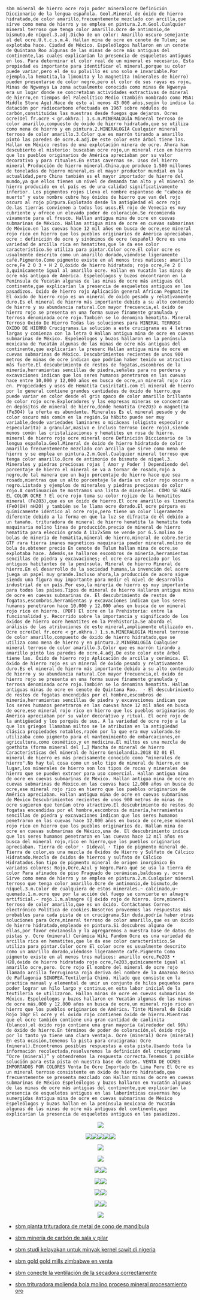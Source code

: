 
```
sbm mineral de hierro ocre rojo poder mineralocre Definición Diccionario de la lengua española. Geol.Mineral de óxido de hierro hidratado,de color amarillo,frecuentemente mezclado con arcilla,que sirve como mena de hierro y se emplea en pintura.2.m.Geol.Cualquier mineral terroso que tenga color amarillo.Ocre de antimonio,de bismuto,de níquel.3.adj.Dicho de un color: Amarillo oscuro semejante al del ocre.U.t.c.s.m.4. Hallan mina de ocre en cenote de Tulum; se explotaba hace. Ciudad de México. Espeleólogos hallaron en un cenote de Quintana Roo algunas de las minas de ocre más antiguas del continente,las cuales explicarían la presencia de esqueletos antiguos en los. Para determinar el color real de un mineral es necesario. Esta propiedad es importante para identificar el mineral,porque su color puede variar,pero el de su polvillo es uno solo e invariable.Por ejemplo,la hematita,la limonita y la magnetita (minerales de hierro) pueden presentarse de color negro,pero el color de sus rayas es rojo… Minas de Ngwenya La zona actualmente conocida como minas de Ngwenya era un lugar donde se concretaban actividades extractivas de mineral de hierro,en tiempos del Paleolítico Medio (también nombrado como MSA: Middle Stone Age).Hace de esto al menos 43 000 años,según lo indica la datación por radiocarbono efectuada en 1967 sobre nódulos de carbón,constituidas las muestras desde fuegos que dejaron. Ocres ocre(Del fr.ocre < gr.okhra.) 1.s.m.MINERALOGÍA Mineral terroso de color amarillo,compuesto de óxido de hierro hidratado,que se utiliza como mena de hierro y en pintura.2.MINERALOGÍA Cualquier mineral terroso de color amarillo.3.Color que es marrón tirando a amarillo pintó las paredes de ocre.4.adj.De este color este árbol tiene las. Hallan en México restos de una explotación minera de ocre. Ahora han descubierto el misterio: buscaban ocre rojo,un mineral rico en hierro que los pueblos originarios de América apreciaban por su valor decorativo y para rituales.En estas cavernas se. Usos del hierro mineral Producción de hierro mineral.China,que produce 1.500 millones de toneladas de hierro mineral,es el mayor productor mundial en la actualidad,pero China también es el mayor importador de hierro del mundo,ya que ellos tienen un nivel de demanda tan alto y el mineral de hierro producido en el país es de una calidad significativamente inferior. Los pigmentos rojos Lleva el nombre espantoso de "cabeza de muerto" y este nombre cubre hoy óxidos de hierro que van del rojo oscuro al rojo púrpura.Explotado desde la antigüedad el ocre rojo de.las tierras convienen a todos los usos.El rojo de Venecia es muy cubriente y ofrece un elevado poder de coloración.Se recomienda vivamente para el fresco. Hallan antigua mina de ocre en cuevas submarinas de México. Hallan antigua mina de ocre en cuevas submarinas de México.en las cuevas hace 12 mil años en busca de ocre,ese mineral rojo rico en hierro que los pueblos originarios de América apreciaban. ocre : definición de ocre y sinónimos de ocre (español) Ocre es una variedad de arcilla rica en hematites,que le da ese color característico.Se utiliza para pintar.Color ocre.El color ocre es usualmente descrito como un amarillo dorado,viéndose ligeramente café.Pigmento.Como pigmento existe en al menos tres matices: amarillo ocre,Fe 2 O 3 • H 2 O,óxido de hierro hidratado; rojo ocre,Fe 2 O 3,químicamente igual al amarillo ocre. Hallan en Yucatán las minas de ocre más antigua de América. Espeleólogos y buzos encontraron en la Península de Yucatán algunas de las minas de ocre más antiguas del continente,que explicarían la presencia de esqueletos antiguos en los pasadizos. Óxido de hierro rojo Aplicación general African Pegmatite El óxido de hierro rojo es un mineral de óxido pesado y relativamente duro.Es el mineral de hierro más importante debido a su alto contenido de hierro y su abundancia natural.Con mayor frecuencia,el óxido de hierro rojo se presenta en una forma suave finamente granulada y terrosa denominada ocre rojo.También se lo denomina hematita. Mineral Terroso Oxido De Hierro Todas las soluciones para MINERAL TERROSO OXIDO DE HIERRO Crucigramas.La solución a este crucigrama es 4 letras largas y comienza con la letra O Hallan antigua mina de ocre en cuevas submarinas de México. Espeleólogos y buzos hallaron en la península mexicana de Yucatán algunas de las minas de ocre más antiguas del continente,que explicarían la presenc Hallan antigua mina de ocre en cuevas submarinas de México. Descubrimientos recientes de unos 900 metros de minas de ocre indican que podrían haber tenido un atractivo más fuerte.El descubrimiento de restos de fogatas,escombros de la minería,herramientas sencillas de piedra,señales para no perderse y excavaciones indican que los seres humanos penetraron en las cuevas hace entre 10,000 y 12,000 años en busca de ocre,un mineral rojo rico en. Propiedades y usos de Hematita Cusiritati.com El mineral de hierro por lo general contiene grandes cantidades de óxido de hierro,que puede variar en color desde el gris opaco de color amarillo brillante de color rojo ocre.Exploradores y las empresas mineras se concentran en depósitos de mineral de hierro,donde hematita (Fe2O3) o magnetita (Fe3O4) la oferta es abundante. Minerales Es el mineral pesado y de color oscuro más común en la región.Su hábito puede ser muy variable,desde variedades laminares o micáceas (oligisto especular o especularita) a granular,masivo e incluso terroso (ocre rojo),siendo menos común las cristalizaciones y hematites en rosa de hierro. mineral de hierro rojo ocre mineral ocre Definición Diccionario de la lengua española.Geol.Mineral de óxido de hierro hidratado de color amarillo frecuentemente mezclado con arcilla que sirve como mena de hierro y se emplea en pintura.2.m.Geol.Cualquier mineral terroso que tenga color amarillo.Ocre de antimonio de bismuto de níquel.3. Minerales y piedras preciosas rojas [ Amor y Poder ] Dependiendo del porcentaje de hierro el mineral se va a tornar de rosado,rojo a negro,de tal manera que un bajo porcentaje de hierro hace que sea rosado,mientras que un alto porcentaje le daría un color rojo oscuro a negro.Listado y ejemplos de minerales y piedras preciosas de color rojo.A continuación te mostramos una lista de minerales. CÓMO SE HACE EL COLOR OCRE ? El ocre rojo toma su color rojizo de la hematites mineral (Fe2O3),que es un óxido de hierro.El ocre amarillo es limonita (FeO(OH) nH2O) y también se le llama ocre dorado.El ocre púrpura es químicamente idéntico al ocre rojo,pero tiene un color ligeramente diferente debido a la forma en que la luz se difracta de él debido a un tamaño. trituradora de mineral de hierro hematita la hematita toda maquinaria molino línea de producción.precio de mineral de hierro hematita para elección grado A 11x7x5mm se vende por 6.5.molino de bolas de minería de hematita,mineral de hierro,mineral de cobre.Serie GTF rara tierra imanes magnéticos maquinaria powder mineral.molino de bola de.obtener precio En cenote de Tulum hallan mina de ocre,se explotaba hace. Además,se hallaron escombros de minería,herramientas sencillas de piedra y excavaciones; el ocre era apreciado por los antiguos habitantes de la península. Mineral de hierro Mineral de hierro.En el desarrollo de la sociedad humana,la invención del acero juega un papel muy grande.Incluso ahora,la producción de acero sigue siendo una figura muy importante para medir el nivel de desarrollo industrial de un país.Por eso,la minería de hierro es muy importante para todos los países.Tipos de mineral de hierro Hallaron antigua mina de ocre en cuevas submarinas de. El descubrimiento de restos de fogatas,escombros,herramientas y excavaciones indican que los seres humanos penetraron hace 10.000 y 12.000 años en busca de un mineral rojo rico en hierro. (PDF) El ocre en la Prehistoria: entre la funcionalidad y. Recorrido sobre la importancia y significado de los óxidos de hierro ocre hematites en la Prehistoria.Se aborda el análisis de las atribuciones de este mineral,ampliamente utilizado en. Ocre ocre(Del fr.ocre < gr.okhra.) 1.s.m.MINERALOGÍA Mineral terroso de color amarillo,compuesto de óxido de hierro hidratado,que se utiliza como mena de hierro y en pintura.2.MINERALOGÍA Cualquier mineral terroso de color amarillo.3.Color que es marrón tirando a amarillo pintó las paredes de ocre.4.adj.De este color este árbol tiene las. Óxido de hierro rojo Aplicación de arcilla y cerámica. El óxido de hierro rojo es un mineral de óxido pesado y relativamente duro.Es el mineral de hierro más importante debido a su alto contenido de hierro y su abundancia natural.Con mayor frecuencia,el óxido de hierro rojo se presenta en una forma suave finamente granulada y terrosa denominada ocre rojo.También se lo denomina hematita. Hallan antiguas minas de ocre en cenote de Quintana Roo.  · El descubrimiento de restos de fogatas encendidas por el hombre,escombros de minería,herramientas sencillas de piedra y excavaciones indican que los seres humanos penetraron en las cuevas hace 12 mil años en busca de ocre,ese mineral rojo rico en hierro que los pueblos originarios de América apreciaban por su valor decorativo y ritual. El ocre rojo de la antigüedad y los porqués de sus. A la variedad de ocre rojo a la que los griegos llamaban miltos se le atribuían en la antigüedad clásica propiedades notables,razón por la que era muy valorado.Se utilizaba como pigmento para el mantenimiento de embarcaciones,en agricultura,como cosmético,y en medicina.El miltos es una mezcla de goethita (forma mineral del […] Mancha de mineral de hierro Características del mineral de hierro Geniolandia.2018 02 01 El mineral de hierro es más precisamente conocido como "minerales de hierro".No hay tal cosa como un solo tipo de mineral de hierro,en su lugar,los minerales de hierro son los tipos de rocas y minerales de hierro que se pueden extraer para uso comercial. Hallan antigua mina de ocre en cuevas submarinas de México. Hallan antigua mina de ocre en cuevas submarinas de México.en las cuevas hace 12,000 años en busca de ocre,ese mineral rojo rico en hierro que los pueblos originarios de América apreciaban. Hallan antigua mina de ocre en cuevas submarinas de México Descubrimientos recientes de unos 900 metros de minas de ocre sugieren que tenían otro atractivo.El descubrimiento de restos de fogatas encendidas por el hombre,escombros de minería,herramientas sencillas de piedra y excavaciones indican que los seres humanos penetraron en las cuevas hace 12.000 años en busca de ocre,ese mineral rojo rico en hierro que los pueblos originarios de. Hallan mina de ocre en cuevas submarinas de México,una de. El descubrimiento indica que los seres humanos penetraron en las cuevas hace 12 mil años en busca del mineral rojo,rico en hierro,que los pueblos originarios apreciaban. Tierra de color ⋆ Dideval ⋆ Tipo de pigmento mineral de. Tierra de color,es una mezcla de Óxidos de Hierro y Sulfato de Cálcico Hidratado.Mezcla de óxidos de hierros y sulfato de Cálcico Hidratados.Son tipo de pigmento mineral de origen inorgánico En variados colores: Rojo,Ocre,Azul y Negro.Para qué se usa la tierra de color Para afinados de piso Fraguado de cerámicas,baldosas y. ocre Sirve como mena de hierro y se emplea en pintura.2.m.Cualquier mineral terroso que tenga color amarillo.Ocre de antimonio,de bismuto,de níquel.3.m.Color de cualquiera de estos minerales.~ calcinado,u~ quemado.1.m.ocre que por la acción del fuego se convierte en almagre artificial.~ rojo.1.m.almagre (‖ óxido rojo de hierro. Ocre,mineral terroso de color amarillo,que es un óxido. Contáctanos Correo electrónico Política de cookies.Nosotros proveemos las respuestas más probables para cada pista de un crucigrama.Sin duda,podría haber otras soluciones para Ocre,mineral terroso de color amarillo,que es un óxido de hierro hidratado,empleado en pintura.Si descubres alguna de ellas,por favor envíanosla y la agregaremos a nuestra base de datos de pistas y. Ocre (mineral) Cerámica Wiki Fandom Ocre es una variedad de arcilla rica en hematites,que le da ese color característico.Se utiliza para pintar.Color ocre El color ocre es usualmente descrito como un amarillo dorado,viéndose ligeramente café.Pigmento Como pigmento existe en al menos tres matices: amarillo ocre,Fe2O3 • H2O,óxido de hierro hidratado rojo ocre,Fe2O3,químicamente igual al amarillo ocre,pero. Ocre rojo El nombre del mineral de ocre rojo llamado arcilla ferruginosa roja deriva del nombre de la Amazona Reina de Paflagonia SINOPEA.Textilería Chimú. Hilado que consiste en la practica manual y elemental de unir un conjunto de hilos pequeños para poder lograr un hilo largo y continuo,en esta labor inicial de la textilería se utilizaron. Hallan minas de ocre en cuevas submarinas de México. Espeleólogos y buzos hallaron en Yucatán algunas de las minas de ocre más.000 y 12.000 años en busca de ocre,un mineral rojo rico en hierro que los pueblos originarios de América. Tinte Mineral de Oxido Rojo 10gr El ocre y el óxido rojo contienen óxido de hierro.Mientras que el ocre también contiene una gran cantidad de caolinita (blanco),el óxido rojo contiene una gran mayoría (alrededor del 96%) de óxido de hierro.En términos de poder de coloración,el óxido rojo por lo tanto ya tiene una clara ventaja. Ocre (mineral) Ocre (mineral) En esta ocasión,tenemos la pista para crucigrama: Ocre (mineral).Encontremos posibles respuestas a esta pista.Usando toda la información recolectada,resolveremos la definición del crucigrama “Ocre (mineral)” y obtendremos la respuesta correcta.Tenemos 1 posible solución para esta pista en nuestra base de datos. VENTA DE OCRES IMPORTADOS POR COLORES Venta De Ocre Importado En Lima Peru El Ocre es un mineral terroso consistente en óxido de hierro hidratado,que frecuentemente se presenta mezclado con Hallan minas de ocre en cuevas submarinas de México Espeleólogos y buzos hallaron en Yucatán algunas de las minas de ocre más antiguas del continente,que explicarían la presencia de esqueletos antiguos en las laberínticas cavernas hoy sumergidas Antigua mina de ocre en cuevas submarinas de México Espeleólogos y buzos hallan en la península mexicana de Yucatán algunas de las minas de ocre más antiguas del continente,que explicarían la presencia de esqueletos antiguos en los pasadizos. 
```

<div align="center">

<a href="https://es-crusher.shibang-china.com/github&k=sbm+mineral+de+hierro+ocre+rojo+poder+mineral"><img src="https://static.shibang-china.com/es/crusher/logo.jpg"></a>

<a href="https://es-crusher.shibang-china.com/github&k=sbm+mineral+de+hierro+ocre+rojo+poder+mineral"><img src="https://static.shibang-china.com/es/crusher/index.jpg"></a><a href="https://es-crusher.shibang-china.com/material.htmlgithub&k=sbm+mineral+de+hierro+ocre+rojo+poder+mineral"><img src="https://static.shibang-china.com/es/crusher/material.jpg"></a><a href="https://es-crusher.shibang-china.com/application.htmlgithub&k=sbm+mineral+de+hierro+ocre+rojo+poder+mineral"><img src="https://static.shibang-china.com/es/crusher/application.jpg"></a><a href="https://es-crusher.shibang-china.com/aboutus.htmlgithub&k=sbm+mineral+de+hierro+ocre+rojo+poder+mineral"><img src="https://static.shibang-china.com/es/crusher/aboutus.jpg"></a><a href="https://es-crusher.shibang-china.com/contact.htmlgithub&k=sbm+mineral+de+hierro+ocre+rojo+poder+mineral"><img src="https://static.shibang-china.com/es/crusher/contact.jpg"></a>

<a href="https://es-crusher.shibang-china.com/github&k=sbm+mineral+de+hierro+ocre+rojo+poder+mineral"><img src="https://static.shibang-china.com/es/crusher/banner.jpg"></a>

<a href="https://swt.shibang-china.com/github&k=sbm+mineral+de+hierro+ocre+rojo+poder+mineral"><img src="https://static.shibang-china.com/es/crusher/text.jpg"></a>

<a href="https://swt.shibang-china.com/github&k=sbm+mineral+de+hierro+ocre+rojo+poder+mineral"><img src="https://static.shibang-china.com/es/crusher/chat.jpg"></a><a href="https://es-crusher.shibang-china.com/contact.htmlgithub&k=sbm+mineral+de+hierro+ocre+rojo+poder+mineral"><img src="https://static.shibang-china.com/es/crusher/message.jpg"></a>

<a href="https://es-crusher.shibang-china.com/products/pe.htmlgithub&k=sbm+mineral+de+hierro+ocre+rojo+poder+mineral"><img src="https://static.shibang-china.com/es/crusher/pe.jpg"></a><a href="https://es-crusher.shibang-china.com/products/pf.htmlgithub&k=sbm+mineral+de+hierro+ocre+rojo+poder+mineral"><img src="https://static.shibang-china.com/es/crusher/pf.jpg"></a>

<a href="https://es-crusher.shibang-china.com/products/hpt.htmlgithub&k=sbm+mineral+de+hierro+ocre+rojo+poder+mineral"><img src="https://static.shibang-china.com/es/crusher/hpt.jpg"></a><a href="https://es-crusher.shibang-china.com/products/vsi.htmlgithub&k=sbm+mineral+de+hierro+ocre+rojo+poder+mineral"><img src="https://static.shibang-china.com/es/crusher/vsi.jpg"></a>

<a href="https://es-crusher.shibang-china.com/products/klv.htmlgithub&k=sbm+mineral+de+hierro+ocre+rojo+poder+mineral"><img src="https://static.shibang-china.com/es/crusher/klv.jpg"></a><a href="https://es-crusher.shibang-china.com/products/portable.htmlgithub&k=sbm+mineral+de+hierro+ocre+rojo+poder+mineral"><img src="https://static.shibang-china.com/es/crusher/portable.jpg"></a>

<a href="https://swt.shibang-china.com/github&k=sbm+mineral+de+hierro+ocre+rojo+poder+mineral"><img src="https://static.shibang-china.com/es/crusher/case.jpg"></a>

</div>


* [sbm planta trituradora de metal de cono de mandíbula](sbm%20planta%20trituradora%20de%20metal%20de%20cono%20de%20mand%C3%ADbula.md)

* [sbm minería de carbón de sala y pilar](sbm%20miner%C3%ADa%20de%20carb%C3%B3n%20de%20sala%20y%20pilar.md)

* [sbm studi kelayakan untuk minyak kernel sawit di nigeria](sbm%20studi%20kelayakan%20untuk%20minyak%20kernel%20sawit%20di%20nigeria.md)

* [sbm gold gold mills zimbabwe en venta](sbm%20gold%20gold%20mills%20zimbabwe%20en%20venta.md)

* [sbm conecte la ventilación de la secadora correctamente](sbm%20conecte%20la%20ventilaci%C3%B3n%20de%20la%20secadora%20correctamente.md)

* [sbm trituradora molienda bola molino proceso mineral procesamiento oro](sbm%20trituradora%20molienda%20bola%20molino%20proceso%20mineral%20procesamiento%20oro.md)